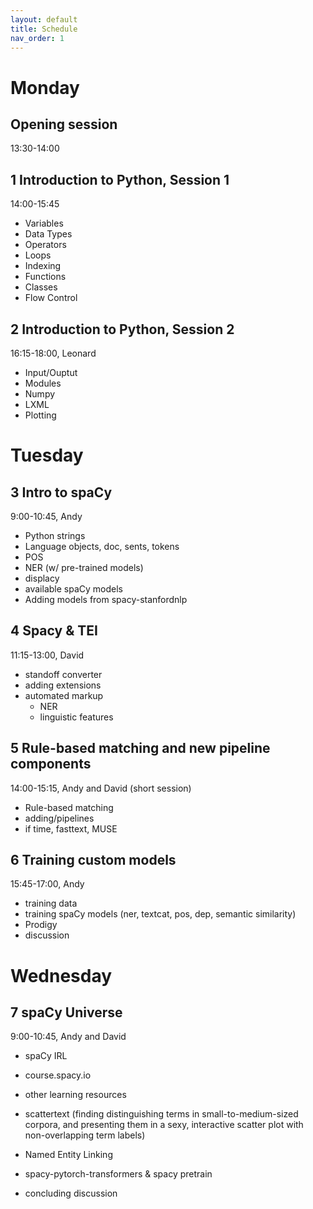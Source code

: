 ```yaml
---
layout: default
title: Schedule
nav_order: 1
---
```


# Monday

## Opening session
13:30-14:00

## 1 Introduction to Python, Session 1
14:00-15:45 
- Variables
- Data Types
- Operators
- Loops
- Indexing
- Functions
- Classes
- Flow Control

## 2 Introduction to Python, Session 2
16:15-18:00, Leonard
- Input/Ouptut
- Modules
- Numpy
- LXML
- Plotting

# Tuesday 

## 3 Intro to spaCy
9:00-10:45, Andy
- Python strings
- Language objects, doc, sents, tokens
- POS
- NER (w/ pre-trained models)
- displacy
- available spaCy models 
- Adding models from spacy-stanfordnlp

## 4 Spacy & TEI
11:15-13:00, David
- standoff converter
- adding extensions
- automated markup
   - NER
   - linguistic features

## 5 Rule-based matching and new pipeline components
14:00-15:15, Andy and David (short session)
- Rule-based matching 
- adding/pipelines
- if time, fasttext, MUSE

## 6 Training custom models
15:45-17:00, Andy
- training data 
- training spaCy models (ner, textcat, pos, dep, semantic similarity)
- Prodigy
- discussion

# Wednesday
## 7 spaCy Universe
9:00-10:45, Andy and David
- spaCy IRL
- course.spacy.io 
- other learning resources 
- scattertext (finding distinguishing terms in small-to-medium-sized corpora, and presenting them in a sexy, interactive scatter plot with non-overlapping term labels)
- Named Entity Linking
- spacy-pytorch-transformers & spacy pretrain

- concluding discussion
